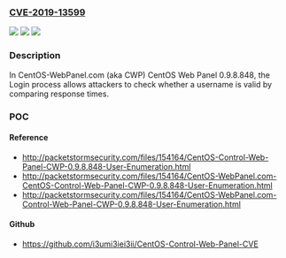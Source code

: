 ### [CVE-2019-13599](https://cve.mitre.org/cgi-bin/cvename.cgi?name=CVE-2019-13599)
![](https://img.shields.io/static/v1?label=Product&message=n%2Fa&color=blue)
![](https://img.shields.io/static/v1?label=Version&message=n%2Fa&color=blue)
![](https://img.shields.io/static/v1?label=Vulnerability&message=n%2Fa&color=brighgreen)

### Description

In CentOS-WebPanel.com (aka CWP) CentOS Web Panel 0.9.8.848, the Login process allows attackers to check whether a username is valid by comparing response times.

### POC

#### Reference
- http://packetstormsecurity.com/files/154164/CentOS-Control-Web-Panel-CWP-0.9.8.848-User-Enumeration.html
- http://packetstormsecurity.com/files/154164/CentOS-WebPanel.com-CentOS-Control-Web-Panel-CWP-0.9.8.848-User-Enumeration.html
- http://packetstormsecurity.com/files/154164/CentOS-WebPanel.com-Control-Web-Panel-CWP-0.9.8.848-User-Enumeration.html

#### Github
- https://github.com/i3umi3iei3ii/CentOS-Control-Web-Panel-CVE

